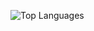 
![Top Languages](https://github-readme-stats.vercel.app/api/top-langs/?username=AtlasICL&layout=compact)
